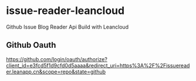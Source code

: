 # issue-reader-leancloud
Github Issue Blog Reader Api Build with Leancloud


## Github Oauth
https://github.com/login/oauth/authorize?client_id=e3fcd5f1d9cfd0d5aaaa&redirect_uri=https%3A%2F%2Fissuereader.leanapp.cn&scope=repo&state=github

